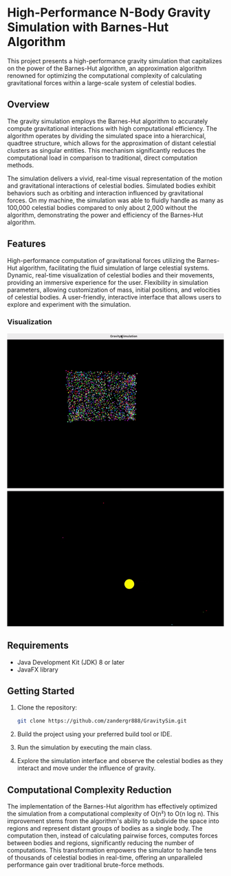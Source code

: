 # High-Performance N-Body Gravity Simulation with Barnes-Hut Algorithm

This project presents a high-performance gravity simulation that capitalizes on the power of the Barnes-Hut algorithm, an approximation algorithm renowned for optimizing the computational complexity of calculating gravitational forces within a large-scale system of celestial bodies.

## Overview

The gravity simulation employs the Barnes-Hut algorithm to accurately compute gravitational interactions with high computational efficiency. The algorithm operates by dividing the simulated space into a hierarchical, quadtree structure, which allows for the approximation of distant celestial clusters as singular entities. This mechanism significantly reduces the computational load in comparison to traditional, direct computation methods.

The simulation delivers a vivid, real-time visual representation of the motion and gravitational interactions of celestial bodies. Simulated bodies exhibit behaviors such as orbiting and interaction influenced by gravitational forces. On my machine, the simulation was able to fluidly handle as many as 100,000 celestial bodies compared to only about 2,000 without the algorithm, demonstrating the power and efficiency of the Barnes-Hut algorithm.
## Features

High-performance computation of gravitational forces utilizing the Barnes-Hut algorithm, facilitating the fluid simulation of large celestial systems.
Dynamic, real-time visualization of celestial bodies and their movements, providing an immersive experience for the user.
Flexibility in simulation parameters, allowing customization of mass, initial positions, and velocities of celestial bodies.
A user-friendly, interactive interface that allows users to explore and experiment with the simulation.


### Visualization
![](
https://github.com/zandergr888/GravitySim/blob/master/grav3000gif.gif
)
![](
https://github.com/zandergr888/GravitySim/blob/master/gifSolar.gif
)

## Requirements

- Java Development Kit (JDK) 8 or later
- JavaFX library

## Getting Started

1. Clone the repository:

   ```bash
   git clone https://github.com/zandergr888/GravitySim.git


2. Build the project using your preferred build tool or IDE.

3. Run the simulation by executing the main class.

4. Explore the simulation interface and observe the celestial bodies as they interact and move under the influence of gravity.

## Computational Complexity Reduction
The implementation of the Barnes-Hut algorithm has effectively optimized the simulation from a computational complexity of O(n²) to O(n log n). This improvement stems from the algorithm's ability to subdivide the space into regions and represent distant groups of bodies as a single body. The computation then, instead of calculating pairwise forces, computes forces between bodies and regions, significantly reducing the number of computations. This transformation empowers the simulator to handle tens of thousands of celestial bodies in real-time, offering an unparalleled performance gain over traditional brute-force methods.




